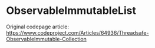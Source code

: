 # ObservableImmutableList

Original codepage article:
https://www.codeproject.com/Articles/64936/Threadsafe-ObservableImmutable-Collection
